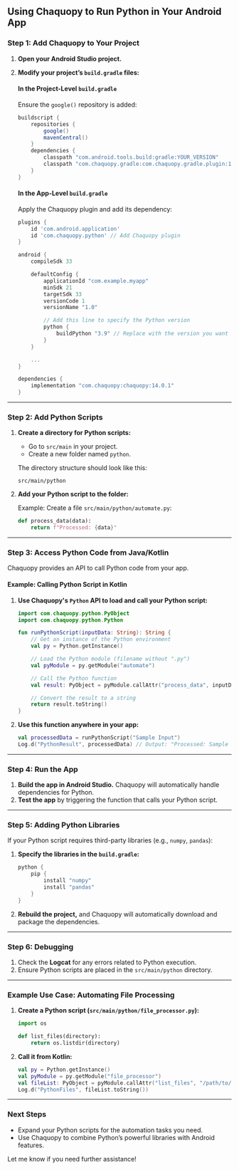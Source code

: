## Using Chaquopy to Run Python in Your Android App

### Step 1: Add Chaquopy to Your Project

1. **Open your Android Studio project.**

2. **Modify your project’s `build.gradle` files:**

   #### In the Project-Level `build.gradle`
   Ensure the `google()` repository is added:

   ```gradle
   buildscript {
       repositories {
           google()
           mavenCentral()
       }
       dependencies {
           classpath "com.android.tools.build:gradle:YOUR_VERSION"
           classpath "com.chaquopy.gradle:com.chaquopy.gradle.plugin:14.0.1" // Add this line
       }
   }
   ```

   #### In the App-Level `build.gradle`
   Apply the Chaquopy plugin and add its dependency:

   ```gradle
   plugins {
       id 'com.android.application'
       id 'com.chaquopy.python' // Add Chaquopy plugin
   }

   android {
       compileSdk 33

       defaultConfig {
           applicationId "com.example.myapp"
           minSdk 21
           targetSdk 33
           versionCode 1
           versionName "1.0"

           // Add this line to specify the Python version
           python {
               buildPython "3.9" // Replace with the version you want (3.8, 3.9, etc.)
           }
       }

       ...
   }

   dependencies {
       implementation "com.chaquopy:chaquopy:14.0.1"
   }
   ```

---

### Step 2: Add Python Scripts

1. **Create a directory for Python scripts:**
   - Go to `src/main` in your project.
   - Create a new folder named `python`.

   The directory structure should look like this:
   ```
   src/main/python
   ```

2. **Add your Python script to the folder:**
   
   Example: Create a file `src/main/python/automate.py`:
   ```python
   def process_data(data):
       return f"Processed: {data}"
   ```

---

### Step 3: Access Python Code from Java/Kotlin

Chaquopy provides an API to call Python code from your app.

#### Example: Calling Python Script in Kotlin

1. **Use Chaquopy's `Python` API to load and call your Python script:**

   ```kotlin
   import com.chaquopy.python.PyObject
   import com.chaquopy.python.Python

   fun runPythonScript(inputData: String): String {
       // Get an instance of the Python environment
       val py = Python.getInstance()

       // Load the Python module (filename without ".py")
       val pyModule = py.getModule("automate")

       // Call the Python function
       val result: PyObject = pyModule.callAttr("process_data", inputData)

       // Convert the result to a string
       return result.toString()
   }
   ```

2. **Use this function anywhere in your app:**

   ```kotlin
   val processedData = runPythonScript("Sample Input")
   Log.d("PythonResult", processedData) // Output: "Processed: Sample Input"
   ```

---

### Step 4: Run the App

1. **Build the app in Android Studio.** Chaquopy will automatically handle dependencies for Python.
2. **Test the app** by triggering the function that calls your Python script.

---

### Step 5: Adding Python Libraries

If your Python script requires third-party libraries (e.g., `numpy`, `pandas`):

1. **Specify the libraries in the `build.gradle`:**
   ```gradle
   python {
       pip {
           install "numpy"
           install "pandas"
       }
   }
   ```

2. **Rebuild the project,** and Chaquopy will automatically download and package the dependencies.

---

### Step 6: Debugging

1. Check the **Logcat** for any errors related to Python execution.
2. Ensure Python scripts are placed in the `src/main/python` directory.

---

### Example Use Case: Automating File Processing

1. **Create a Python script (`src/main/python/file_processor.py`):**
   ```python
   import os

   def list_files(directory):
       return os.listdir(directory)
   ```

2. **Call it from Kotlin:**
   ```kotlin
   val py = Python.getInstance()
   val pyModule = py.getModule("file_processor")
   val fileList: PyObject = pyModule.callAttr("list_files", "/path/to/directory")
   Log.d("PythonFiles", fileList.toString())
   ```

---

### Next Steps

- Expand your Python scripts for the automation tasks you need.
- Use Chaquopy to combine Python’s powerful libraries with Android features.

Let me know if you need further assistance!

